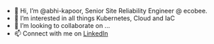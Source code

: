 - 👋 Hi, I’m @abhi-kapoor, Senior Site Reliability Engineer @ ecobee.
- 👀 I’m interested in all things Kubernetes, Cloud and IaC
- 💞️ I’m looking to collaborate on ...
- 📫 Connect with me on [LinkedIn](https://www.linkedin.com/in/abhikapoor1/)

<!---
abhi-kapoor/abhi-kapoor is a ✨ special ✨ repository because its `README.md` (this file) appears on your GitHub profile.
You can click the Preview link to take a look at your changes.
--->
